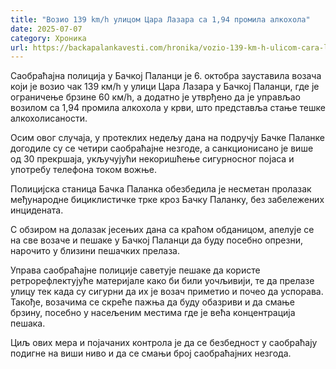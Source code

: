 ```yaml
---
title: "Возио 139 km/h улицом Цара Лазара са 1,94 промила алкохола"
date: 2025-07-07
category: Хроника
url: https://backapalankavesti.com/hronika/vozio-139-km-h-ulicom-cara-lazara-sa-194-promila-alkohola/
---
```


Саобраћајна полиција у Бачкој Паланци је 6. октобра зауставила возача који је возио чак 139 км/h у улици Цара Лазара у Бачкој Паланци, где је ограничење брзине 60 км/h, а додатно је утврђено да је управљао возилом са 1,94 промила алкохола у крви, што представља стање тешке алкохолисаности.

Осим овог случаја, у протеклих недељу дана на подручју Бачке Паланке догодиле су се четири саобраћајне незгоде, а санкционисано је више од 30 прекршаја, укључујући некоришћење сигурносног појаса и употребу телефона током вожње.

Полицијска станица Бачка Паланка обезбедила је несметан пролазак међународне бициклистичке трке кроз Бачку Паланку, без забележених инцидената.

С обзиром на долазак јесењих дана са краћом обданицом, апелује се на све возаче и пешаке у Бачкој Паланци да буду посебно опрезни, нарочито у близини пешачких прелаза.

Управа саобраћајне полиције саветује пешаке да користе ретрорефлектујуће материјале како би били уочљивији, те да прелазе улицу тек када су сигурни да их је возач приметио и почео да успорава. Такође, возачима се скреће пажња да буду обазриви и да смање брзину, посебно у насељеним местима где је већа концентрација пешака.

Циљ ових мера и појачаних контрола је да се безбедност у саобраћају подигне на виши ниво и да се смањи број саобраћајних незгода.
